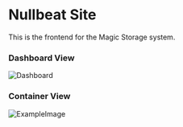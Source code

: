 # Nullbeat Site

This is the frontend for the Magic Storage system.

### Dashboard View
![Dashboard](https://i.imgur.com/ruWFhYD.png "Dashboard")

### Container View
![ExampleImage](https://i.imgur.com/GHcqySv.png "Contaners")
